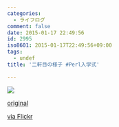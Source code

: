 ```yaml
---
categories:
  - ライフログ
comment: false
date: 2015-01-17 22:49:56
id: 2995
iso8601: 2015-01-17T22:49:56+09:00
tags:
  - undef
title: '二軒目の様子 #Perl入学式'

---
```


<div><img src='https://farm8.staticflickr.com/7551/16112826710_7695e71bd7_b.jpg' style='max-width:600px;' /><br/><div><p><a href="http://ift.tt/1CjwaYq">original</a></p>
<p><a href="http://flic.kr/p/qxQs25">via Flickr</a></p></div></div>
    	